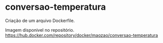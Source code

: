 # conversao-temperatura

Criação de um arquivo Dockerfile.

Imagem disponivel no repositório.
https://hub.docker.com/repository/docker/maozao/conversao-temperatura

